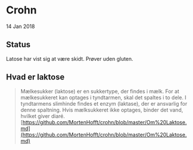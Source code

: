 # Crohn
14 Jan 2018

## Status
Latose har vist sig at være skidt. Prøver uden gluten.

## Hvad er laktose

> Mælkesukker (laktose) er en sukkertype, der findes i mælk. For at mælkesukkeret kan optages i tyndtarmen, skal det spaltes i to dele. I tyndtarmens slimhinde findes et enzym (laktase), der er ansvarlig for denne spaltning. Hvis mælksukkeret ikke optages, binder det vand, hvilket giver diaré. [https://github.com/MortenHofft/crohn/blob/master/Om%20Laktose.md](https://github.com/MortenHofft/crohn/blob/master/Om%20Laktose.md)

